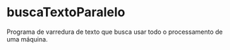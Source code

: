 # buscaTextoParalelo
Programa de varredura de texto que busca usar todo o processamento de uma máquina.
